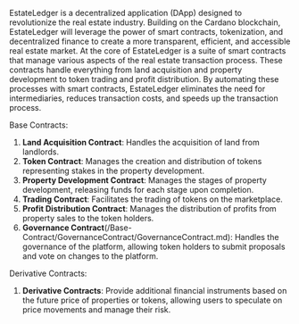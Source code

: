 EstateLedger is a decentralized application (DApp) designed to revolutionize the real estate industry. Building on the Cardano blockchain, EstateLedger will leverage the power of smart contracts, tokenization, and decentralized finance to create a more transparent, efficient, and accessible real estate market.
At the core of EstateLedger is a suite of smart contracts that manage various aspects of the real estate transaction process. These contracts handle everything from land acquisition and property development to token trading and profit distribution. By automating these processes with smart contracts, EstateLedger eliminates the need for intermediaries, reduces transaction costs, and speeds up the transaction process.


Base Contracts:

1. **Land Acquisition Contract**: Handles the acquisition of land from landlords.
2. **Token Contract**: Manages the creation and distribution of tokens representing stakes in the property development.
3. **Property Development Contract**: Manages the stages of property development, releasing funds for each stage upon completion.
4. **Trading Contract**: Facilitates the trading of tokens on the marketplace.
5. **Profit Distribution Contract**: Manages the distribution of profits from property sales to the token holders.
6. **Governance Contract**(/Base-Contract/GovernanceContract/GovernanceContract.md): Handles the governance of the platform, allowing token holders to submit proposals and vote on changes to the platform.

Derivative Contracts:

1. **Derivative Contracts**: Provide additional financial instruments based on the future price of properties or tokens, allowing users to speculate on price movements and manage their risk.
